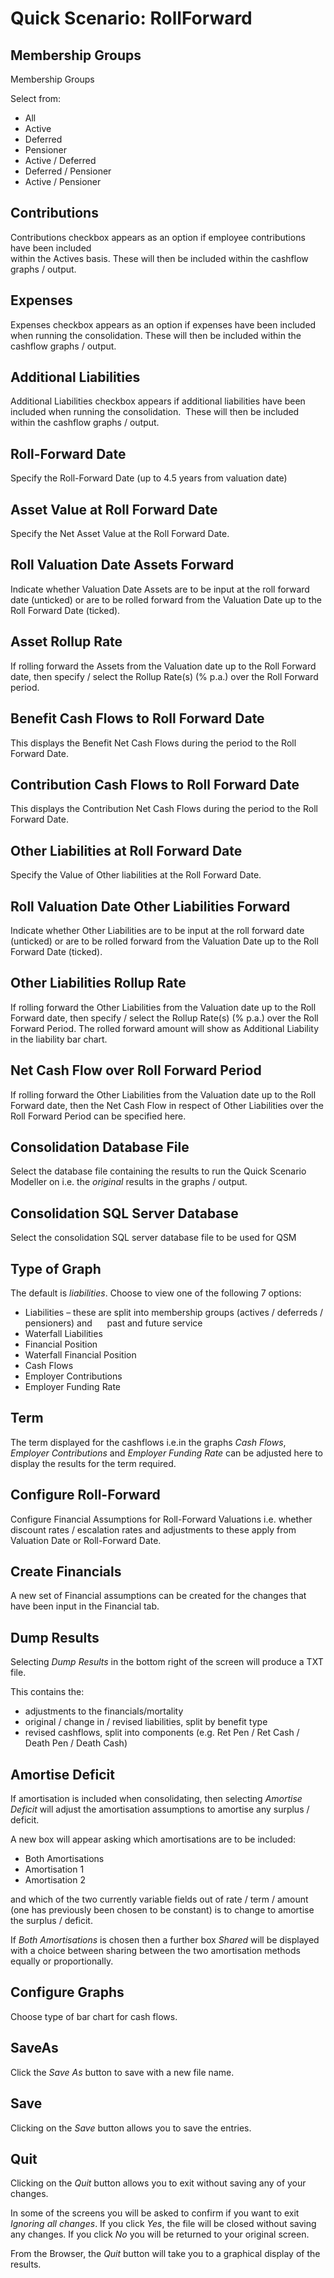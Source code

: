 # Quick Scenario: RollForward



## Membership Groups

Membership Groups  

Select from:  

-   All
-   Active
-   Deferred
-   Pensioner
-   Active / Deferred
-   Deferred / Pensioner
-   Active / Pensioner

## Contributions

Contributions checkbox appears as an option if employee contributions
have been included   
within the Actives basis. These will then be included within the
cashflow graphs / output.

## Expenses

Expenses checkbox appears as an option if expenses have been included
when running the consolidation. These will then be included within the
cashflow graphs / output.

## Additional Liabilities

Additional Liabilities checkbox appears if additional liabilities have
been included when running the consolidation.  These will then be
included within the cashflow graphs / output.

## Roll-Forward Date

Specify the Roll-Forward Date (up to 4.5 years from valuation date)

## Asset Value at Roll Forward Date

Specify the Net Asset Value at the Roll Forward Date.

## Roll Valuation Date Assets Forward

Indicate whether Valuation Date Assets are to be input at the roll forward date (unticked) or are to be rolled forward from the Valuation Date up to the Roll Forward Date (ticked).

## Asset Rollup Rate

If rolling forward the Assets from the Valuation date up to the Roll Forward date, then specify / select the Rollup Rate(s) (% p.a.) over the Roll Forward period.

## Benefit Cash Flows to Roll Forward Date

This displays the Benefit Net Cash Flows during the period to the Roll Forward Date.

## Contribution Cash Flows to Roll Forward Date

This displays the Contribution Net Cash Flows during the period to the Roll Forward Date.

## Other Liabilities at Roll Forward Date

Specify the Value of Other liabilities at the Roll Forward Date.

## Roll Valuation Date Other Liabilities Forward

Indicate whether Other Liabilities are to be input at the roll forward date (unticked) or are to be rolled forward from the Valuation Date up to the Roll Forward Date (ticked).

## Other Liabilities Rollup Rate

If rolling forward the Other Liabilities from the Valuation date up to the Roll Forward date, then specify / select the Rollup Rate(s) (% p.a.) over the Roll Forward Period. The rolled forward amount will show as Additional Liability in the liability bar chart.

## Net Cash Flow over Roll Forward Period

If rolling forward the Other Liabilities from the Valuation date up to the Roll Forward date, then the Net Cash Flow in respect of Other Liabilities over the Roll Forward Period can be specified here.

## Consolidation Database File

Select the database file containing the results to run the Quick
Scenario Modeller on i.e. the _original_ results in the graphs /
output.

## Consolidation SQL Server Database

Select the consolidation SQL server database file to be used for QSM

## Type of Graph

The default is _liabilities_. Choose to view one of the following 7
options:  

-   Liabilities – these are split into membership groups (actives / deferreds / pensioners) and      past and future service
-   Waterfall Liabilities  
-   Financial Position  
-   Waterfall Financial Position  
-   Cash Flows  
-   Employer Contributions  
-   Employer Funding Rate

## Term

The term displayed for the cashflows i.e.in the graphs _Cash Flows_,
_Employer Contributions_ and _Employer Funding Rate_ can be adjusted
here to display the results for the term required.

## Configure Roll-Forward

Configure Financial Assumptions for Roll-Forward Valuations 
i.e. whether discount rates / escalation rates and adjustments to these apply from  Valuation Date or Roll-Forward Date.

## Create Financials

A new set of Financial assumptions can be created for the changes that have been input in the Financial tab.

## Dump Results

Selecting _Dump Results_ in the bottom right of the screen will produce
a TXT file.
  
This contains the:  

-   adjustments to the financials/mortality  
-   original / change in / revised liabilities, split by benefit type  
-   revised cashflows, split into components (e.g. Ret Pen / Ret Cash / Death Pen / Death Cash)

## Amortise Deficit

If amortisation is included when consolidating, then selecting _Amortise
Deficit_ will adjust the amortisation assumptions to amortise any
surplus / deficit.  
  
A new box will appear asking which amortisations are to be included:  
  
-   Both Amortisations  
-   Amortisation 1  
-   Amortisation 2  
  
and which of the two currently variable fields out of rate / term /
amount (one has previously been chosen to be constant) is to change to
amortise the surplus / deficit.  

If _Both Amortisations_ is chosen then a further box _Shared_ will be
displayed with a choice between sharing between the two amortisation
methods equally or proportionally.

## Configure Graphs

Choose type of bar chart for cash flows.

## SaveAs

Click the _Save As_ button to save with a new file name.

## Save

Clicking on the _Save_ button allows you to save the entries.

## Quit

Clicking on the _Quit_ button allows you to exit without saving any of
your changes.

In some of the screens you will be asked to confirm if you want to exit
_Ignoring all changes_. If you click _Yes_, the file will be closed
without saving any changes. If you click _No_ you will be returned to your
original screen.

From the Browser, the _Quit_ button will take you to a graphical display
of the results.